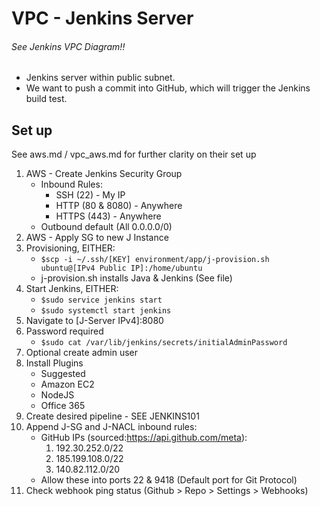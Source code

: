 # VPC - Jenkins Server

###### See Jenkins VPC Diagram!!

- Jenkins server within public subnet.
- We want to push a commit into GitHub, which will trigger the Jenkins build test.


## Set up

See aws.md / vpc_aws.md for further clarity on their set up


1) AWS - Create Jenkins Security Group
	- Inbound Rules:
		- SSH (22) - My IP
		- HTTP (80 & 8080) - Anywhere
		- HTTPS (443) - Anywhere
	- Outbound default (All 0.0.0.0/0)
2) AWS - Apply SG to new J Instance
3) Provisioning, EITHER:
	- `$scp -i ~/.ssh/[KEY] environment/app/j-provision.sh ubuntu@[IPv4 Public IP]:/home/ubuntu`
	- j-provision.sh installs Java & Jenkins (See file)
4) Start Jenkins, EITHER:
	- `$sudo service jenkins start`
	- `$sudo systemctl start jenkins`
5) Navigate to [J-Server IPv4]:8080
6) Password required
	- `$sudo cat /var/lib/jenkins/secrets/initialAdminPassword`
7) Optional create admin user
8) Install Plugins
	- Suggested
	- Amazon EC2
	- NodeJS
	- Office 365
9) Create desired pipeline - SEE JENKINS101
10) Append J-SG and J-NACL inbound rules:
	- GitHub IPs (sourced:https://api.github.com/meta):		
		1) 192.30.252.0/22
    	2) 185.199.108.0/22
    	3) 140.82.112.0/20
    - Allow these into ports 22 & 9418 (Default port for Git Protocol)
11) Check webhook ping status (Github > Repo > Settings > Webhooks)